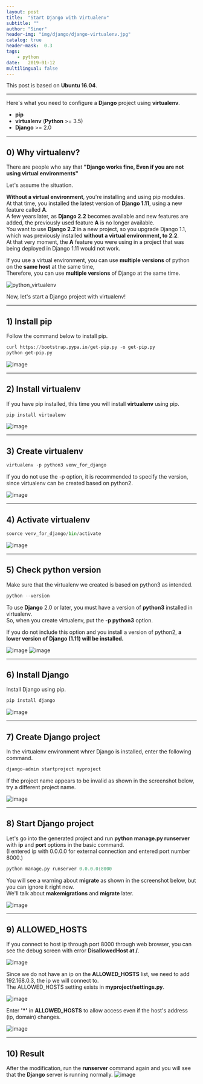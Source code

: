 ```yaml
---
layout: post
title:  "Start Django with Virtualenv"
subtitle: ""
author: "Siner"
header-img: "img/django/django-virtualenv.jpg"
catalog: true
header-mask:  0.3
tags:
    - python
date:   2019-01-12
multilingual: false
---
```


This post is based on **Ubuntu 16.04**.

---

Here's what you need to configure a **Django** project using **virtualenv**.<br>
- **pip**
- **virtualenv** (**Python** >= 3.5)
- **Django** >= 2.0

---

## 0) Why virtualenv?
There are people who say that **"Django works fine, Even if you are not using virtual environments"**

Let's assume the situation.

**Without a virtual environment**, you're installing and using pip modules.<br>
At that time, you installed the latest version of **Django 1.11**, using a new feature called **A**.<br>
A few years later, as **Django 2.2** becomes available and new features are added, the previously used feature **A** is no longer available.<br>
You want to use **Django 2.2** in a new project, so you upgrade Django 1.1, which was previously installed **without a virtual environment, to 2.2**.<br>
At that very moment, the **A** feature you were using in a project that was being deployed in Django 1.11 would not work.

If you use a virtual environment, you can use **multiple versions** of python on the **same host** at the same time,<br>
Therefore, you can use **multiple versions** of Django at the same time.<br>

![python_virtualenv](https://user-images.githubusercontent.com/34048253/51121149-0a461880-185a-11e9-8a5d-6ec7ed58aa60.png)

Now, let's start a Django project with virtualenv!

---

## 1) Install pip
Follow the command below to install pip.

```python
curl https://bootstrap.pypa.io/get-pip.py -o get-pip.py
python get-pip.py
```

![image](https://user-images.githubusercontent.com/34048253/51082217-18a31000-1746-11e9-94b3-2cdfb6039ca4.png)

---

## 2) Install virtualenv
If you have pip installed, this time you will install **virtualenv** using pip.

```python
pip install virtualenv
```

![image](https://user-images.githubusercontent.com/34048253/51082225-3a9c9280-1746-11e9-9bc4-91a05049b0de.png)

---

## 3) Create virtualenv
```python
virtualenv -p python3 venv_for_django
```

If you do not use the -p option, it is recommended to specify the version, since virtualenv can be created based on python2. 

![image](https://user-images.githubusercontent.com/34048253/51082232-4be59f00-1746-11e9-8eac-5f11b63184f6.png)

---

## 4) Activate virtualenv
```python
source venv_for_django/bin/activate
```

![image](https://user-images.githubusercontent.com/34048253/51082234-59028e00-1746-11e9-8200-7bce0f604007.png)

---

## 5) Check python version
Make sure that the virtualenv we created is based on python3 as intended.

```python
python --version
```

To use **Django** 2.0 or later, you must have a version of **python3** installed in virtualenv.<br>
So, when you create virtualenv, put the **-p python3** option.

If you do not include this option and you install a version of python2, **a lower version of Django (1.11) will be installed.**

![image](https://user-images.githubusercontent.com/34048253/51787983-a3125780-21bb-11e9-9898-f5a64d383b84.png)
![image](https://user-images.githubusercontent.com/34048253/51082240-89e2c300-1746-11e9-9444-018887dd64b2.png)

---

## 6) Install Django
Install Django using pip.
```python
pip install django
```
![image](https://user-images.githubusercontent.com/34048253/51082246-9c5cfc80-1746-11e9-856e-11fbf902c6a8.png)

---

## 7) Create Django project
In the virtualenv environment whrer Django is installed, enter the following command.
```python
django-admin startproject myproject
```

If the project name appears to be invalid as shown in the screenshot below, try a different project name.

![image](https://user-images.githubusercontent.com/34048253/51082256-d0382200-1746-11e9-86bc-5dd2ca6659bc.png)

---

## 8) Start Django project
Let's go into the generated project and run **python manage.py runserver** with **ip** and **port** options in the basic command.<br>
(I entered ip with 0.0.0.0 for external connection and entered port number 8000.)
```python
python manage.py runserver 0.0.0.0:8000
```
You will see a warning about **migrate** as shown in the screenshot below, but you can ignore it right now.<br>
We'll talk about **makemigrations** and **migrate** later.

![image](https://user-images.githubusercontent.com/34048253/51082269-01b0ed80-1747-11e9-84fe-e045bdb44691.png)

---

## 9) ALLOWED_HOSTS
If you connect to host ip through port 8000 through web browser, you can see the debug screen with error **DisallowedHost at /**.

![image](https://user-images.githubusercontent.com/34048253/51082279-5d7b7680-1747-11e9-9674-6e49b2eb9612.png)

Since we do not have an ip on the **ALLOWED_HOSTS** list, we need to add 192.168.0.3, the ip we will connect to.<br>
The ALLOWED_HOSTS setting exists in **myproject/settings.py**.

![image](https://user-images.githubusercontent.com/34048253/51082397-76852700-1749-11e9-9d75-9a4853fee34d.png)

Enter **'*'** in **ALLOWED_HOSTS** to allow access even if the host's address (ip, domain) changes.

![image](https://user-images.githubusercontent.com/34048253/51082295-be0ab380-1747-11e9-87cb-fca9b5e81e32.png)

---

## 10) Result
After the modification, run the **runserver** command again and you will see that the **Django** server is running normally.
![image](https://user-images.githubusercontent.com/34048253/51082317-0f1aa780-1748-11e9-91b7-2a6c99a98b4b.png)
